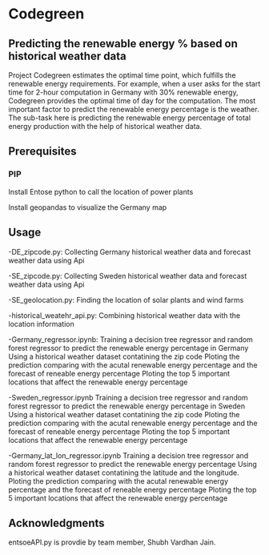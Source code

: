# Codegreen
## Predicting the renewable energy % based on historical weather data

Project Codegreen estimates the optimal time point, which fulfills the renewable energy requirements. 
For example, when a user asks for the start time for 2-hour computation in Germany with 30% renewable energy, Codegreen provides the optimal time of day for the computation. 
The most important factor to predict the renewable energy percentage is the weather.
The sub-task here is predicting the renewable energy percentage of total energy production with the help of historical weather data.


## Prerequisites
### PIP
Install Entose python to call the location of power plants

Install geopandas to visualize the Germany map



## Usage

-DE_zipcode.py: Collecting Germany historical weather data and forecast weather data using Api

-SE_zipcode.py: Collecting Sweden historical weather data and forecast weather data using Api

-SE_geolocation.py: Finding the location of solar plants and wind farms

-historical_weatehr_api.py: Combining historical weather data with the location information

-Germany_regressor.ipynb: 
Training a decision tree regressor and random forest regressor to predict the renewable energy percentage in Germany
Using a historical weather dataset contatining the zip code
Ploting the prediction comparing with the acutal renewable energy percentage and the forecast of reneable energy percentage
Ploting the top 5 important locations that affect the renewable energy percentage

-Sweden_regressor.ipynb
Training a decision tree regressor and random forest regressor to predict the renewable energy percentage in Sweden
Using a historical weather dataset contatining the zip code
Ploting the prediction comparing with the acutal renewable energy percentage and the forecast of reneable energy percentage
Ploting the top 5 important locations that affect the renewable energy percentage

-Germany_lat_lon_regressor.ipynb
Training a decision tree regressor and random forest regressor to predict the renewable energy percentage
Using a historical weather dataset contatining the latitude and the longitude.
Ploting the prediction comparing with the acutal renewable energy percentage and the forecast of reneable energy percentage
Ploting the top 5 important locations that affect the renewable energy percentage


## Acknowledgments

entsoeAPI.py is provdie by team member, Shubh Vardhan Jain.

